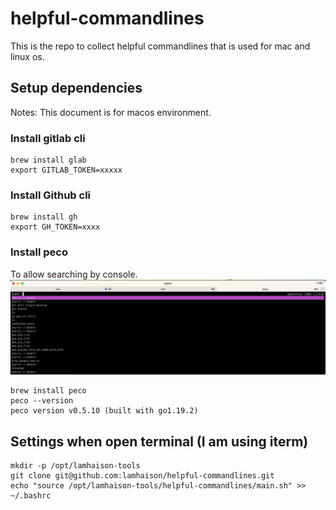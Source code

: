 # helpful-commandlines
This is the repo to collect helpful commandlines that is used for mac and linux os.

## Setup dependencies
Notes: This document is for macos environment.

### Install gitlab cli
```
brew install glab
export GITLAB_TOKEN=xxxxx
```

### Install Github cli
```
brew install gh
export GH_TOKEN=xxxx
```

### Install peco
To allow searching by console.
![image](./images/peco_history_menu.png)

```
brew install peco
peco --version
peco version v0.5.10 (built with go1.19.2)
```

## Settings when open terminal (I am using iterm)
```
mkdir -p /opt/lamhaison-tools
git clone git@github.com:lamhaison/helpful-commandlines.git
echo "source /opt/lamhaison-tools/helpful-commandlines/main.sh" >> ~/.bashrc
